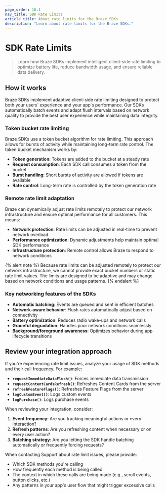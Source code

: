 ```yaml
---
page_order: 10.1
nav_title: SDK Rate Limits
article_title: About rate limits for the Braze SDKs
description: "Learn about rate limits for the Braze SDKs."
---
```


# SDK Rate Limits

> Learn how Braze SDKs implement intelligent client-side rate limiting to optimize battery life, reduce bandwidth usage, and ensure reliable data delivery.

## How it works

Braze SDKs implement adaptive client-side rate limiting designed to protect both your users' experience and your app's performance. Our SDKs automatically batch events and adapt flush intervals based on network quality to provide the best user experience while maintaining data integrity.

### Token bucket rate limiting

Braze SDKs use a token bucket algorithm for rate limiting. This approach allows for bursts of activity while maintaining long-term rate control. The token bucket mechanism works by:

- **Token generation**: Tokens are added to the bucket at a steady rate
- **Request consumption**: Each SDK call consumes a token from the bucket
- **Burst handling**: Short bursts of activity are allowed if tokens are available
- **Rate control**: Long-term rate is controlled by the token generation rate

### Remote rate limit adaptation

Braze can dynamically adjust rate limits remotely to protect our network infrastructure and ensure optimal performance for all customers. This means:

- **Network protection**: Rate limits can be adjusted in real-time to prevent network overload
- **Performance optimization**: Dynamic adjustments help maintain optimal SDK performance
- **Infrastructure protection**: Remote control allows Braze to respond to network conditions

{% alert note %}
Because rate limits can be adjusted remotely to protect our network infrastructure, we cannot provide exact bucket numbers or static rate limit values. The limits are designed to be adaptive and may change based on network conditions and usage patterns.
{% endalert %}

### Key networking features of the SDKs

- **Automatic batching**: Events are queued and sent in efficient batches
- **Network-aware behavior**: Flush rates automatically adjust based on connectivity
- **Battery optimization**: Reduces radio wake-ups and network calls
- **Graceful degradation**: Handles poor network conditions seamlessly
- **Background/foreground awareness**: Optimizes behavior during app lifecycle transitions

## Review your integration approach

If you're experiencing rate limit issues, analyze your usage of SDK methods and their call frequency. For example:

- **`requestImmediateDataFlush()`**: Forces immediate data transmission
- **`requestContentCardsRefresh()`**: Refreshes Content Cards from the server
- **`refreshFeatureFlags()`**: Refreshes Feature Flags from the server
- **`logCustomEvent()`**: Logs custom events
- **`logPurchase()`**: Logs purchase events

When reviewing your integration, consider:

1. **Event frequency**: Are you tracking meaningful actions or every interaction?
2. **Refresh patterns**: Are you refreshing content when necessary or on every user action?
3. **Batching strategy**: Are you letting the SDK handle batching automatically or frequently forcing requests?

When contacting Support about rate limit issues, please provide:
- Which SDK methods you're calling
- How frequently each method is being called
- The context in which these calls are being made (e.g., scroll events, button clicks, etc.)
- Any patterns in your app's user flow that might trigger excessive calls
